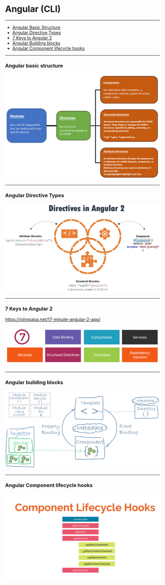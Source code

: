 # Angular (CLI)
---
* [Angular Basic Structure](#angular-basic-structure)
* [Angular Directive Types](#angular-directive-types)
* [7 Keys to Angular 2](#7-keys-to-angular-2)
* [Angular Building blocks](#angular-building-blocks)
* [Angular Component lifecycle hooks](#angular-component-lifecycle-hooks)

---
### Angular basic structure
![](./basic-structure.png)

---
### Angular Directive Types
![](./directives.png)

---
### 7 Keys to Angular 2

https://johnpapa.net/17-minute-angular-2-app/

![](./7things.png)

---
### Angular building blocks

![](./building-blocks.png)

---
### Angular Component lifecycle hooks
![](./component-lifecycle-hooks.jpg)